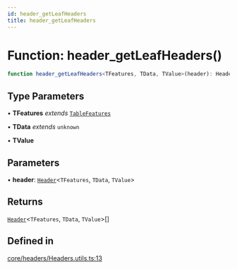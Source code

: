 ```yaml
---
id: header_getLeafHeaders
title: header_getLeafHeaders
---
```


# Function: header\_getLeafHeaders()

```ts
function header_getLeafHeaders<TFeatures, TData, TValue>(header): Header<TFeatures, TData, TValue>[]
```

## Type Parameters

• **TFeatures** *extends* [`TableFeatures`](../interfaces/tablefeatures.md)

• **TData** *extends* `unknown`

• **TValue**

## Parameters

• **header**: [`Header`](../type-aliases/header.md)\<`TFeatures`, `TData`, `TValue`\>

## Returns

[`Header`](../type-aliases/header.md)\<`TFeatures`, `TData`, `TValue`\>[]

## Defined in

[core/headers/Headers.utils.ts:13](https://github.com/TanStack/table/blob/b1e6b79157b0debc7222660572b06c8b857f4605/packages/table-core/src/core/headers/Headers.utils.ts#L13)

